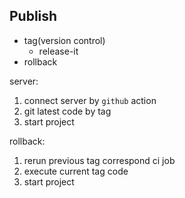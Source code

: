 ## Publish

* tag(version control)
  * release-it
* rollback

server:

1. connect server by `github` action
2. git latest code by tag
3. start project

rollback:

1. rerun previous tag correspond ci job
2. execute current tag code
3. start project
